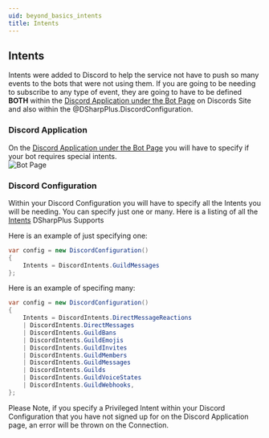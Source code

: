 ```yaml
---
uid: beyond_basics_intents
title: Intents
---
```


## Intents
Intents were added to Discord to help the service not have to push so many events to the bots that were not using them.  If you are going to be needing
to subscribe to any type of event, they are going to have to be defined **BOTH** within the [Discord Application under the Bot Page](https://discord.com/developers/applications) on Discords Site and also within the @DSharpPlus.DiscordConfiguration.  


### Discord Application
On the [Discord Application under the Bot Page](https://discord.com/developers/applications) you will have to specify if your bot requires special intents.  
![Bot Page](/images/Intents.png)

### Discord Configuration
Within your Discord Configuration you will have to specify all the Intents you will be needing.  You can specify just one or many.  Here is a listing of all the
[Intents](xref:DSharpPlus.DiscordIntents) DSharpPlus Supports

Here is an example of just specifying one: 
```csharp
var config = new DiscordConfiguration()
{
    Intents = DiscordIntents.GuildMessages
};
```

Here is an example of specifing many:

```csharp
var config = new DiscordConfiguration()
{
    Intents = DiscordIntents.DirectMessageReactions 
    | DiscordIntents.DirectMessages 
    | DiscordIntents.GuildBans 
    | DiscordIntents.GuildEmojis 
    | DiscordIntents.GuildInvites 
    | DiscordIntents.GuildMembers
    | DiscordIntents.GuildMessages
    | DiscordIntents.Guilds
    | DiscordIntents.GuildVoiceStates 
    | DiscordIntents.GuildWebhooks,
};
```


Please Note, if you specify a Privileged Intent within your Discord Configuration that you have not signed up for on the Discord Application page, an error will be thrown on the Connection. 